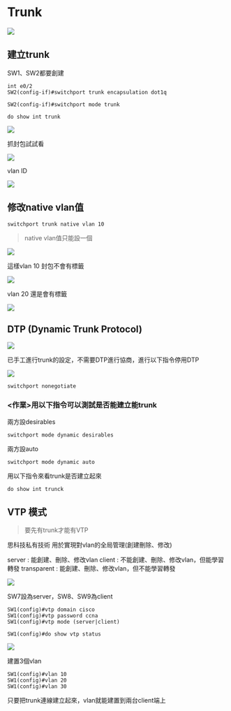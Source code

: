 # Trunk
![](image/20191126j.PNG)
## 建立trunk
SW1、SW2都要創建
```
int e0/2
SW2(config-if)#switchport trunk encapsulation dot1q

SW2(config-if)#switchport mode trunk
```
```
do show int trunk
```
![](image/20191126a.PNG)

抓封包試試看

![](image/20191126b.PNG)


vlan ID

![](image/20191126c.PNG)

## 修改native vlan值
```
switchport trunk native vlan 10
```
> native vlan值只能設一個

![](image/20191126d.PNG)

這樣vlan 10 封包不會有標籤

![](image/20191126e.PNG)

vlan 20 還是會有標籤

![](image/20191126f.PNG)

## DTP (Dynamic Trunk Protocol)
![](image/20191126i.jpg)

已手工進行trunk的設定，不需要DTP進行協商，進行以下指令停用DTP

![](image/20191126DTP.PNG)
```
switchport nonegotiate
```
### <作業>用以下指令可以測試是否能建立能trunk
兩方設desirables
```
switchport mode dynamic desirables
```
兩方設auto
```
switchport mode dynamic auto
```
用以下指令來看trunk是否建立起來
```
do show int trunck
```


## VTP 模式

> 要先有trunk才能有VTP

思科技私有技術
用於實現對vlan的全局管理(創建刪除、修改)

server : 能創建、刪除、修改vlan
client : 不能創建、刪除、修改vlan，但能學習轉發
transparent : 能創建、刪除、修改vlan，但不能學習轉發

![](image/20191126g.PNG)

SW7設為server，SW8、SW9為client
```
SW1(config)#vtp domain cisco
SW1(config)#vtp password ccna
SW1(config)#vtp mode (server|client)
```
```
SW1(config)#do show vtp status
```
![](image/20191126h.PNG)

建置3個vlan
```
SW1(config)#vlan 10
SW1(config)#vlan 20
SW1(config)#vlan 30
```
只要把trunk連線建立起來，vlan就能建置到兩台client端上


